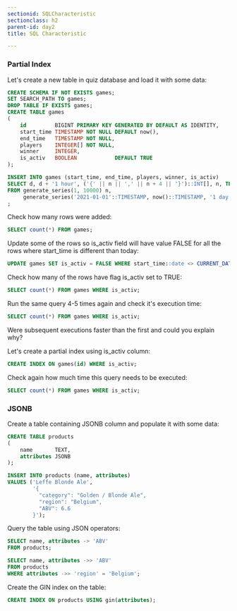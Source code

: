```yaml
---
sectionid: SQLCharacteristic
sectionclass: h2
parent-id: day2
title: SQL Characteristic

---
```

### Partial Index
Let's create a new table in quiz database and load it with some data:
```sql 
CREATE SCHEMA IF NOT EXISTS games;
SET SEARCH_PATH TO games;
DROP TABLE IF EXISTS games;
CREATE TABLE games
(
    id         BIGINT PRIMARY KEY GENERATED BY DEFAULT AS IDENTITY,
    start_time TIMESTAMP NOT NULL DEFAULT now(),
    end_time   TIMESTAMP NOT NULL,
    players    INTEGER[] NOT NULL,
    winner     INTEGER,
    is_activ   BOOLEAN            DEFAULT TRUE
);

INSERT INTO games (start_time, end_time, players, winner, is_activ)
SELECT d, d + '1 hour', ('{' || n || ',' || n + 4 || '}')::INT[], n, TRUE
FROM generate_series(1, 10000) n,
     generate_series('2021-01-01'::TIMESTAMP, now()::TIMESTAMP, '1 day'::INTERVAL) d
;
```

Check how many rows were added:
```sql
SELECT count(*) FROM games;
```

Update some of the rows so is_activ field will have value FALSE for all the rows where start_time is different than today:
```sql
UPDATE games SET is_activ = FALSE WHERE start_time::date <> CURRENT_DATE;
```

Check how many of the rows have flag is_activ set to TRUE:
```sql
SELECT count(*) FROM games WHERE is_activ;
```

Run the same query 4-5 times again and check it's execution time:
```sql
SELECT count(*) FROM games WHERE is_activ;
```

Were subsequent executions faster than the first and could you explain why?

Let's create a partial index using is_activ column:
```sql 
CREATE INDEX ON games(id) WHERE is_activ;
```

Check again how much time this query needs to be executed:
```sql
SELECT count(*) FROM games WHERE is_activ;
```

### JSONB
Create a table containing JSONB column and populate it with some data:
```sql
CREATE TABLE products
(
    name       TEXT,
    attributes JSONB
);

INSERT INTO products (name, attributes)
VALUES ('Leffe Blonde Ale',
        '{
          "category": "Golden / Blonde Ale",
          "region": "Belgium",
          "ABV": 6.6
        }');
```

Query the table using JSON operators:

```sql
SELECT name, attributes -> 'ABV'
FROM products;

SELECT name, attributes ->> 'ABV'
FROM products
WHERE attributes ->> 'region' = 'Belgium';
```

Create the GIN index on the table:
```sql
CREATE INDEX ON products USING gin(attributes);
```





